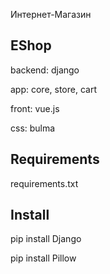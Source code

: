 Интернет-Магазин

<h2>EShop</h2>
<p>backend: django</p>
<p>app: core, store, cart</p>
<p>front: vue.js</p>
<p>css: bulma</p>

<h2>Requirements</h2>
<p>requirements.txt</p>

<h2>Install</h2>
<p>pip install Django</p>
<p>pip install Pillow</p>


